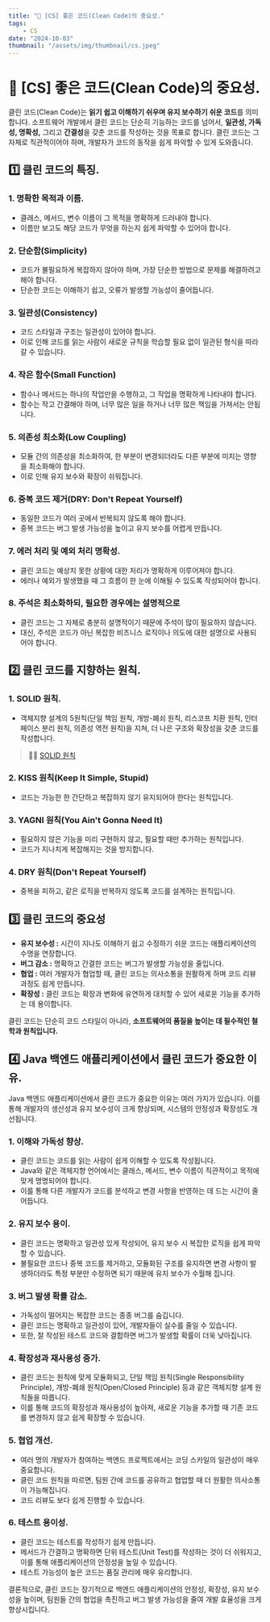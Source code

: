 ```yaml
---
title: "💾 [CS] 좋은 코드(Clean Code)의 중요성."
tags:
    - CS
date: "2024-10-03"
thumbnail: "/assets/img/thumbnail/cs.jpeg"
---
```


# 💾 [CS] 좋은 코드(Clean Code)의 중요성.

클린 코드(Clean Code)는 **읽기 쉽고 이해하기 쉬우며 유지 보수하기 쉬운 코드**를 의미합니다.
소프트웨어 개발에서 클린 코드는 단순히 기능하는 코드를 넘어서, **일관성, 가독성, 명확성,** 그리고 **간결성**을 갖춘 코드를 작성하는 것을 목표로 합니다.
클린 코드는 그 자체로 직관적이어야 하며, 개발자가 코드의 동작을 쉽게 파악할 수 있게 도와줍니다.

## 1️⃣ 클린 코드의 특징.

### 1. 명확한 목적과 이름.
- 클래스, 메서드, 변수 이름이 그 목적을 명확하게 드러내야 합니다.
- 이름만 보고도 해당 코드가 무엇을 하는지 쉽게 파악할 수 있어야 합니다.

### 2. 단순함(Simplicity)
- 코드가 불필요하게 복잡하지 않아야 하며, 가장 단순한 방법으로 문제를 해결하려고 해야 합니다.
- 단순한 코드는 이해하기 쉽고, 오류가 발생할 가능성이 줄어듭니다.

### 3. 일관성(Consistency)
- 코드 스타일과 구조는 일관성이 있어야 합니다.
- 이로 인해 코드를 읽는 사람이 새로운 규칙을 학습할 필요 없이 일관된 형식을 따라갈 수 있습니다.

### 4. 작은 함수(Small Function)
- 함수나 메서드는 하나의 작업만을 수행하고, 그 작업을 명확하게 나타내야 합니다.
- 함수는 작고 간결해야 하며, 너무 많은 일을 하거나 너무 많은 책임을 가져서는 안됩니다.

### 5. 의존성 최소화(Low Coupling)
- 모듈 간의 의존성을 최소화하여, 한 부분이 변경되더라도 다른 부분에 미치는 영향을 최소화해야 합니다.
- 이로 인해 유지 보수와 확장이 쉬워집니다.

### 6. 중복 코드 제거(DRY: Don't Repeat Yourself)
- 동일한 코드가 여러 곳에서 반복되지 않도록 해야 합니다.
- 중복 코드는 버그 발생 가능성을 높이고 유지 보수를 어렵게 만듭니다.

### 7. 에러 처리 및 예외 처리 명확성.
- 클린 코드는 예상치 못한 상황에 대한 처리가 명확하게 이루어져야 합니다.
- 에러나 예외가 발생했을 때 그 흐름이 한 눈에 이해될 수 있도록 작성되어야 합니다.

### 8. 주석은 최소화하되, 필요한 경우에는 설명적으로
- 클린 코드는 그 자체로 충분히 설명적이기 때문에 주석이 많이 필요하지 않습니다.
- 대신, 주석은 코드가 아닌 복잡한 비즈니스 로직이나 의도에 대한 설명으로 사용되어야 합니다.

## 2️⃣ 클린 코드를 지향하는 원칙.

### 1. SOLID 원칙.
- 객체지향 설계의 5원칙(단일 책임 원칙, 개방-폐쇠 원칙, 리스코프 치환 원칙, 인터페이스 분리 원칙, 의존성 역전 원칙)을 지쳐, 더 나은 구조와 확장성을 갖춘 코드를 작성합니다.

> 🙋‍♂️ [SOLID 원칙](https://www.devkobe24.com/CS/2024/2024-10-03-SOLID.html)

### 2. KISS 원칙(Keep It Simple, Stupid)
- 코드는 가능한 한 간단하고 복잡하지 않기 유지되어야 한다는 원칙입니다.

### 3. YAGNI 원칙(You Ain't Gonna Need It)
- 필요하지 않은 기능을 미리 구현하지 않고, 필요할 때만 추가하는 원칙입니다.
- 코드가 지나치게 복잡해지는 것을 방지합니다.

### 4. DRY 원칙(Don't Repeat Yourself)
- 중복을 피하고, 같은 로직을 반복하지 않도록 코드를 설계하는 원칙입니다.

## 3️⃣ 클린 코드의 중요성

- **유지 보수성 :** 시간이 지나도 이해하기 쉽고 수정하기 쉬운 코드는 애플리케이션의 수명을 연장합니다.
- **버그 감소 :** 명확하고 간결한 코드는 버그가 발생할 가능성을 줄입니다.
- **협업 :** 여러 개발자가 협업할 때, 클린 코드는 의사소통을 원활하게 하며 코드 리뷰 과정도 쉽게 만듭니다.
- **확장성 :** 클린 코드는 확장과 변화에 유연하게 대처할 수 있어 새로운 기능을 추가하는 데 용이합니다.

클린 코드는 단순히 코드 스타일이 아니라, **소프트웨어의 품질을 높이는 데 필수적인 철학과 원칙입니다.**

## 4️⃣ Java 백엔드 애플리케이션에서 클린 코드가 중요한 이유.
Java 백엔드 애플리케이션에서 클린 코드가 중요한 이유는 여러 가지가 있습니다.
이를 통해 개발자의 생산성과 유지 보수성이 크게 향상되며, 시스템의 안정성과 확장성도 개선됩니다.

### 1. 이해와 가독성 향상.
- 클린 코드는 코드를 읽는 사람이 쉽게 이해할 수 있도록 작성됩니다.
- Java와 같은 객체지향 언어에서는 클래스, 메서드, 변수 이름이 직관적이고 목적에 맞게 명명되어야 합니다.
- 이를 통해 다른 개발자가 코드를 분석하고 변경 사항을 반영하는 데 드는 시간이 줄어듭니다.

### 2. 유지 보수 용이.
- 클린 코드는 명확하고 일관성 있게 작성되어, 유지 보수 시 복잡한 로직을 쉽게 파악할 수 있습니다.
- 불필요한 코드나 중복 코드를 제거하고, 모듈화된 구조를 유지하면 변경 사항이 발생하더라도 특정 부분만 수정하면 되기 때문에 유지 보수가 수월해 집니다.

### 3. 버그 발생 확률 감소.
- 가독성이 떨어지는 복잡한 코드는 종종 버그를 숨깁니다.
- 클린 코드는 명확하고 일관성이 있어, 개발자들이 실수를 줄일 수 있습니다.
- 또한, 잘 작성된 테스트 코드와 결합하면 버그가 발생할 확률이 더욱 낮아집니다.

### 4. 확장성과 재사용성 증가.
- 클린 코드는 원칙에 맞게 모듈화되고, 단일 책임 원칙(Single Responsibility Principle), 개방-폐쇄 원칙(Open/Closed Principle) 등과 같은 객체지향 설계 원칙들을 따릅니다.
- 이를 통해 코드의 확장성과 재사용성이 높아져, 새로운 기능을 추가할 때 기존 코드를 변경하지 않고 쉽게 확장할 수 있습니다.

### 5. 협업 개선.
- 여러 명의 개발자가 참여하는 백엔드 프로젝트에서는 코딩 스카일의 일관성이 매우 중요합니다.
- 클린 코드 원칙을 따르면, 팀원 간에 코드를 공유하고 협업할 때 더 원활한 의사소통이 가능해집니다.
- 코드 리뷰도 보다 쉽게 진행할 수 있습니다.

### 6. 테스트 용이성.
- 클린 코드는 테스트를 작성하기 쉽게 만듭니다.
- 메서드가 간결하고 명확하면 단위 테스트(Unit Test)를 작성하는 것이 더 쉬워지고, 이를 통해 애플리케이션의 안정성을 높일 수 있습니다.
- 테스트 가능성이 높은 코드는 품질 관리에 매우 유리합니다.

결론적으로, 클린 코드는 장기적으로 백엔드 애플리케이션의 안정성, 확장성, 유지 보수성을 높이며, 팀원들 간의 협업을 촉진하고 버그 발생 가능성을 줄여 개발 효율성을 크게 향상시킵니다.
